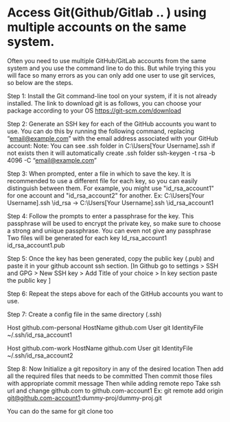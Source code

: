 # Access Git(Github/Gitlab .. ) using multiple accounts on the same system.
Often you need to use multiple GitHub/GitLab accounts from the same system and you use the command line to do this. But while trying this you will face so many errors as you can only add one user to use git services, so below are the steps.

Step 1:
Install the Git command-line tool on your system, if it is not already installed.
The link to download git is as follows, you can choose your package according to your OS
https://git-scm.com/download

Step 2:
Generate an SSH key for each of the GitHub accounts you want to use. You can do this by running the following command, replacing “email@example.com” with the email address associated with your GitHub account:
Note: You can see .ssh folder in C:\Users\[Your Username]\.ssh 
if not exists then it will automatically create .ssh folder
ssh-keygen -t rsa -b 4096 -C “email@example.com”

Step 3:
When prompted, enter a file in which to save the key. It is recommended to use a different file for each key, so you can easily distinguish between them. For example, you might use "id_rsa_account1" for one account and "id_rsa_account2" for another.
Ex: C:\Users\[Your Username]\.ssh \id_rsa -> C:\Users\[Your Username]\.ssh \id_rsa_account1

Step 4:
Follow the prompts to enter a passphrase for the key. This passphrase will be used to encrypt the private key, so make sure to choose a strong and unique passphrase.
You can even not give any passphrase
Two files will be generated for each key
Id_rsa_account1
id_rsa_account1.pub

Step 5:
Once the key has been generated, copy the public key (.pub) and paste it in your github account ssh section.
[In Github go to settings > SSH and GPG > New SSH key > Add Title of your choice > In key section paste the public key ]

Step 6:
Repeat the steps above for each of the GitHub accounts you want to use. 

Step 7: 
Create a config file in the same directory (.ssh)

<!---
account 1
--> 
Host github.com-personal
   HostName github.com
   User git
   IdentityFile ~/.ssh/id_rsa_account1

<!---
account 2
-->
Host github.com-work
   HostName github.com
   User git
   IdentityFile ~/.ssh/id_rsa_account2

Step 8:
Now Initialize a git repository in any of the desired location
Then add all the required files that needs to be committed
Then commit those files with appropriate commit message
Then while adding remote repo Take ssh url and change github.com to github.com-account1
Ex: git remote add origin git@github.com-account1:dummy-proj/dummy-proj.git

You can do the same for git clone too



 




